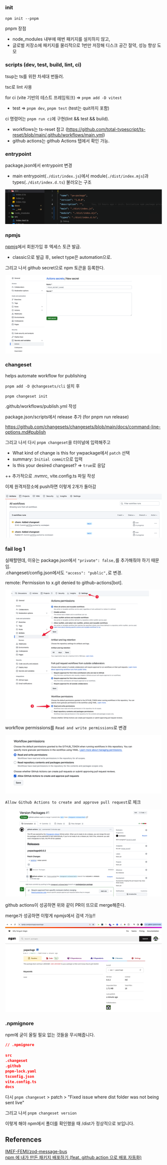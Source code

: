 ### init

`npm init --pnpm`

pnpm 장점

- node_modules 내부에 매번 패키지를 설치하지 않고,
- 글로벌 저장소에 패키지를 물리적으로 1번만 저장해 디스크 공간 절약, 성능 향상 도모

### scripts (dev, test, build, lint, ci)

tsup는 ts를 위한 차세대 번들러.

tsc로 lint 사용

for ci (vite 기반의 테스트 프레임워크) => `pnpm add -D vitest`

- test => `pnpm dev`, `pnpm test` (test는 quit까지 포함)

ci 명령어는 `pnpm run ci`에 구현(lint && test && build).

- workflows는 ts-reset 참고 (https://github.com/total-typescript/ts-reset/blob/main/.github/workflows/main.yml)
- github actions는 github Actions 탭에서 확인 가능.

### entrypoint

package.json에서 entrypoint 변경

- main entrypoint(`./dist/index.js`)에서 module(`./dist/index.mjs`)과 types(`./dist/index.d.ts`) 불러오는 구조

![Alt text](image.png)

### npmjs

[npmjs](https://www.npmjs.com/)에서 회원가입 후 엑세스 토큰 발급.

- classic으로 발급 후, select type은 automation으로.

그리고 나서 github secret으로 npm 토큰을 등록한다.

![Alt text](image-1.png)

### changeset

helps automate workflow for publishing

`pnpm add -D @changesets/cli` 설치 후

`pnpm changeset init`

.github/workflows/publish.yml 작성

package.json/scripts에서 release 추가 (for pnpm run release)

https://github.com/changesets/changesets/blob/main/docs/command-line-options.md#publish

그리고 나서 다시 `pnpm changeset`을 터미널에 입력해주고

- What kind of change is this for ywpackage에서 `patch` 선택
- summary: `Initial commit`으로 입력
- Is this your desired changeset? => `true`로 응답

++ 추가적으로 .nvmrc, vite.config.ts 파일 작성

이제 원격저장소에 push하면 이렇게 2개가 돌아감

![Alt text](image-2.png)

### fail log 1

실패할텐데, 이유는 package.json에서 `"private": false,`를 추가해줘야 하기 때문임.<br>
.changeset/config.json에서도 `"access": "public",`로 변경.

remote: Permission to x.git denied to github-actions[bot].

![Alt text](image-3.png)

workflow permissions를 `Read and write permissions`로 변경

![Alt text](image-4.png)

`Allow Github Actions to create and approve pull request`로 체크

![Alt text](image-5.png)

github actions이 성공하면 위와 같이 PR이 뜨므로 merge해준다.

merge가 성공하면 이렇게 npmjs에서 검색 가능!!

![Alt text](image-6.png)

### .npmignore

npm에 굳이 올릴 필요 없는 것들을 무시해줍니다.

```json
// .npmignore

src
.changeset
.github
pnpm-lock.yaml
tsconfig.json
vite.config.ts
docs
```

다시 `pnpm changeset` > patch > "Fixed issue where dist folder was not being sent live"

그리고 나서 `pnpm changeset version`

이렇게 해야 npm에서 폴더를 확인했을 때 /dist가 정상적으로 보입니다.

## References

[IMEF-FEMI/zod-message-bus](https://github.com/IMEF-FEMI/zod-message-bus/blob/main/tsconfig.json)<br>
[npm 에 내가 만든 패키지 배포하기 (feat. github action 으로 배포 자동화)](https://funveloper.tistory.com/204)<br>
